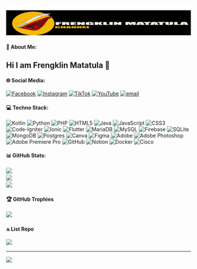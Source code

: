 
<!-- ## Hi I am Frengklin Matatula 👋 -->

![FrengklinMatatula](/img/banner.jpg)

<!--
**FrengklinMatatula/FrengklinMatatula** is a ✨ _special_ ✨ repository because its `README.md` (this file) appears on your GitHub profile.

Here are some ideas to get you started:

- 🔭 I’m currently working on ...
- 🌱 I’m currently learning ...
- 👯 I’m looking to collaborate on ...
- 🤔 I’m looking for help with ...
- 💬 Ask me about ...
- 📫 How to reach me: ...
- 😄 Pronouns: ...
- ⚡ Fun fact: ...
-->
<!--
##### SKILL


[![My Skills](https://skillicons.dev/icons?i=js,html,css,php,kotlin,python,)](https://skillicons.dev)

##### SOSIAL MEDIA

<img src="https://img.shields.io/badge/Facebook-1877F2?style=for-the-badge&logo=facebook&logoColor=white" />
<img src="https://img.shields.io/badge/Instagram-E4405F?style=for-the-badge&logo=instagram&logoColor=white" />
<img src="https://img.shields.io/badge/YouTube-FF0000?style=for-the-badge&logo=youtube&logoColor=white" />

##### Github Stats

![Frengklin Matatula GitHub stats](https://github-readme-stats.vercel.app/api?username=FrengklinMatatula&theme=dark&show_icons=true)


 -->

#### 💫 About Me:

## Hi I am Frengklin Matatula 👋

#### 🌐 Social Media:

[![Facebook](https://img.shields.io/badge/Facebook-%231877F2.svg?logo=Facebook&logoColor=white)](https://facebook.com/https://www.facebook.com/rachfrengklin) [![Instagram](https://img.shields.io/badge/Instagram-%23E4405F.svg?logo=Instagram&logoColor=white)](https://instagram.com/https://www.instagram.com/frengklin_matatula/) [![TikTok](https://img.shields.io/badge/TikTok-%23000000.svg?logo=TikTok&logoColor=white)](https://tiktok.com/@https://www.tiktok.com/dosendigital) [![YouTube](https://img.shields.io/badge/YouTube-%23FF0000.svg?logo=YouTube&logoColor=white)](https://youtube.com/@https://www.youtube.com/c/RachFrengklin) [![email](https://img.shields.io/badge/Email-D14836?logo=gmail&logoColor=white)](mailto:rfrengklin@gmail.com)

#### 💻 Techno Stack:

![Kotlin](https://img.shields.io/badge/kotlin-%237F52FF.svg?style=for-the-badge&logo=kotlin&logoColor=white) ![Python](https://img.shields.io/badge/python-3670A0?style=for-the-badge&logo=python&logoColor=ffdd54) ![PHP](https://img.shields.io/badge/php-%23777BB4.svg?style=for-the-badge&logo=php&logoColor=white) ![HTML5](https://img.shields.io/badge/html5-%23E34F26.svg?style=for-the-badge&logo=html5&logoColor=white) ![Java](https://img.shields.io/badge/java-%23ED8B00.svg?style=for-the-badge&logo=openjdk&logoColor=white) ![JavaScript](https://img.shields.io/badge/javascript-%23323330.svg?style=for-the-badge&logo=javascript&logoColor=%23F7DF1E) ![CSS3](https://img.shields.io/badge/css3-%231572B6.svg?style=for-the-badge&logo=css3&logoColor=white) ![Code-Igniter](https://img.shields.io/badge/CodeIgniter-%23EF4223.svg?style=for-the-badge&logo=codeIgniter&logoColor=white) ![Ionic](https://img.shields.io/badge/Ionic-%233880FF.svg?style=for-the-badge&logo=Ionic&logoColor=white) ![Flutter](https://img.shields.io/badge/Flutter-%2302569B.svg?style=for-the-badge&logo=Flutter&logoColor=white) ![MariaDB](https://img.shields.io/badge/MariaDB-003545?style=for-the-badge&logo=mariadb&logoColor=white) ![MySQL](https://img.shields.io/badge/mysql-4479A1.svg?style=for-the-badge&logo=mysql&logoColor=white) ![Firebase](https://img.shields.io/badge/firebase-a08021?style=for-the-badge&logo=firebase&logoColor=ffcd34) ![SQLite](https://img.shields.io/badge/sqlite-%2307405e.svg?style=for-the-badge&logo=sqlite&logoColor=white) ![MongoDB](https://img.shields.io/badge/MongoDB-%234ea94b.svg?style=for-the-badge&logo=mongodb&logoColor=white) ![Postgres](https://img.shields.io/badge/postgres-%23316192.svg?style=for-the-badge&logo=postgresql&logoColor=white) ![Canva](https://img.shields.io/badge/Canva-%2300C4CC.svg?style=for-the-badge&logo=Canva&logoColor=white) ![Figma](https://img.shields.io/badge/figma-%23F24E1E.svg?style=for-the-badge&logo=figma&logoColor=white) ![Adobe](https://img.shields.io/badge/adobe-%23FF0000.svg?style=for-the-badge&logo=adobe&logoColor=white) ![Adobe Photoshop](https://img.shields.io/badge/adobe%20photoshop-%2331A8FF.svg?style=for-the-badge&logo=adobe%20photoshop&logoColor=white) ![Adobe Premiere Pro](https://img.shields.io/badge/Adobe%20Premiere%20Pro-9999FF.svg?style=for-the-badge&logo=Adobe%20Premiere%20Pro&logoColor=white) ![GitHub](https://img.shields.io/badge/github-%23121011.svg?style=for-the-badge&logo=github&logoColor=white) ![Notion](https://img.shields.io/badge/Notion-%23000000.svg?style=for-the-badge&logo=notion&logoColor=white) ![Docker](https://img.shields.io/badge/docker-%230db7ed.svg?style=for-the-badge&logo=docker&logoColor=white) ![Cisco](https://img.shields.io/badge/cisco-%23049fd9.svg?style=for-the-badge&logo=cisco&logoColor=black)

#### 📊 GitHub Stats:

![](https://github-readme-stats.vercel.app/api?username=FrengklinMatatula&theme=dark&hide_border=false&include_all_commits=false&count_private=false)<br/>
![](https://nirzak-streak-stats.vercel.app/?user=FrengklinMatatula&theme=dark&hide_border=false)<br/>
![](https://github-readme-stats.vercel.app/api/top-langs/?username=FrengklinMatatula&theme=dark&hide_border=false&include_all_commits=false&count_private=false&layout=compact)

#### 🏆 GitHub Trophies

![](https://github-profile-trophy.vercel.app/?username=FrengklinMatatula&theme=radical&no-frame=false&no-bg=true&margin-w=4)

#### 🔝 List Repo

![](https://github-contributor-stats.vercel.app/api?username=FrengklinMatatula&limit=5&theme=dark&combine_all_yearly_contributions=true)

---

[![](https://visitcount.itsvg.in/api?id=FrengklinMatatula&icon=0&color=0)](https://visitcount.itsvg.in)

<!-- Proudly created with GPRM ( https://gprm.itsvg.in ) -->
